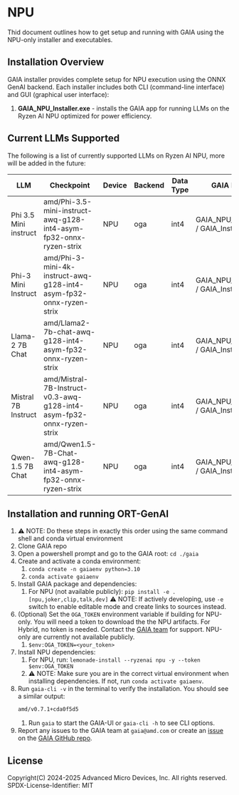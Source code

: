# NPU
Thid document outlines how to get setup and running with GAIA using the NPU-only installer and executables.

## Installation Overview

GAIA installer provides complete setup for NPU execution using the ONNX GenAI backend. Each installer includes both CLI (command-line interface) and GUI (graphical user interface):

1. **GAIA_NPU_Installer.exe** - installs the GAIA app for running LLMs on the Ryzen AI NPU optimized for power efficiency.


## Current LLMs Supported
The following is a list of currently supported LLMs on Ryzen AI NPU, more will be added in the future:

| LLM                    | Checkpoint                                                            | Device   | Backend            | Data Type | GAIA Installer                              |
| -----------------------|-----------------------------------------------------------------------|----------|--------------------|-----------|---------------------------------------------|
| Phi 3.5 Mini instruct  | amd/Phi-3.5-mini-instruct-awq-g128-int4-asym-fp32-onnx-ryzen-strix    | NPU      | oga                | int4      | GAIA_NPU_Installer.exe / GAIA_Installer.exe |
| Phi-3 Mini Instruct    | amd/Phi-3-mini-4k-instruct-awq-g128-int4-asym-fp32-onnx-ryzen-strix   | NPU      | oga                | int4      | GAIA_NPU_Installer.exe / GAIA_Installer.exe |
| Llama-2 7B Chat        | amd/Llama2-7b-chat-awq-g128-int4-asym-fp32-onnx-ryzen-strix           | NPU      | oga                | int4      | GAIA_NPU_Installer.exe / GAIA_Installer.exe |
| Mistral 7B Instruct    | amd/Mistral-7B-Instruct-v0.3-awq-g128-int4-asym-fp32-onnx-ryzen-strix | NPU      | oga                | int4      | GAIA_NPU_Installer.exe / GAIA_Installer.exe |
| Qwen-1.5 7B Chat       | amd/Qwen1.5-7B-Chat-awq-g128-int4-asym-fp32-onnx-ryzen-strix          | NPU      | oga                | int4      | GAIA_NPU_Installer.exe / GAIA_Installer.exe |

## Installation and running ORT-GenAI
1. ⚠️ NOTE: Do these steps in exactly this order using the same command shell and conda virtual environment
1. Clone GAIA repo
1. Open a powershell prompt and go to the GAIA root: `cd ./gaia`
1. Create and activate a conda environment:
    1. `conda create -n gaiaenv python=3.10`
    1. `conda activate gaiaenv`
1. Install GAIA package and dependencies:
    1. For NPU (not available publicly): `pip install -e .[npu,joker,clip,talk,dev]`
    ⚠️ NOTE: If actively developing, use `-e` switch to enable editable mode and create links to sources instead.
1. (Optional) Set the `OGA_TOKEN` environment variable if building for NPU-only. You will need a token to download the the NPU artifacts. For Hybrid, no token is needed. Contact the [GAIA team](mailto:gaia@amd.com) for support. NPU-only are currently not available publicly.
    1. `$env:OGA_TOKEN=<your_token>`
1. Install NPU dependencies:
    1. For NPU, run: `lemonade-install --ryzenai npu -y --token $env:OGA_TOKEN`
    1. ⚠️ NOTE: Make sure you are in the correct virtual environment when installing dependencies. If not, run `conda activate gaiaenv`.
1. Run `gaia-cli -v` in the terminal to verify the installation. You should see a similar output:
    ```bash
    amd/v0.7.1+cda0f5d5
    ```
    1. Run `gaia` to start the GAIA-UI or `gaia-cli -h` to see CLI options.
1. Report any issues to the GAIA team at `gaia@amd.com` or create an [issue](https://github.com/aigdat/gaia/issues) on the [GAIA GitHub repo](https://github.com/aigdat/gaia.git).

## License

Copyright(C) 2024-2025 Advanced Micro Devices, Inc. All rights reserved.
SPDX-License-Identifier: MIT
